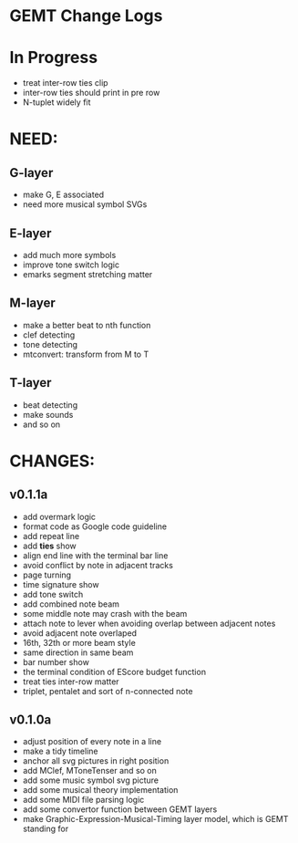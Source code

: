 GEMT Change Logs
================

# In Progress

* treat inter-row ties clip
* inter-row ties should print in pre row
* N-tuplet widely fit

# NEED:

## G-layer

* make G, E associated
* need more musical symbol SVGs

## E-layer

* add much more symbols
* improve tone switch logic
* emarks segment stretching matter

## M-layer

* make a better beat to nth function
* clef detecting
* tone detecting
* mtconvert: transform from M to T

## T-layer

* beat detecting
* make sounds
* and so on


# CHANGES:

## v0.1.1a

* add overmark logic
* format code as Google code guideline
* add repeat line
* add __ties__ show
* align end line with the terminal bar line
* avoid conflict by note in adjacent tracks
* page turning
* time signature show
* add tone switch
* add combined note beam
* some middle note may crash with the beam
* attach note to lever when avoiding overlap between adjacent notes
* avoid adjacent note overlaped
* 16th, 32th or more beam style
* same direction in same beam
* bar number show
* the terminal condition of EScore budget function
* treat ties inter-row matter
* triplet, pentalet and sort of n-connected note

## v0.1.0a

* adjust position of every note in a line
* make a tidy timeline
* anchor all svg pictures in right position
* add MClef, MToneTenser and so on
* add some music symbol svg picture
* add some musical theory implementation
* add some MIDI file parsing logic
* add some convertor function between GEMT layers
* make Graphic-Expression-Musical-Timing layer model, which is GEMT standing for
